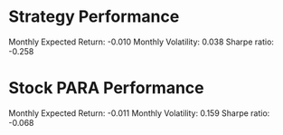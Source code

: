 # Strategy Performance
Monthly Expected Return: -0.010
Monthly Volatility: 0.038
Sharpe ratio: -0.258
# Stock PARA Performance
Monthly Expected Return: -0.011
Monthly Volatility: 0.159
Sharpe ratio: -0.068
